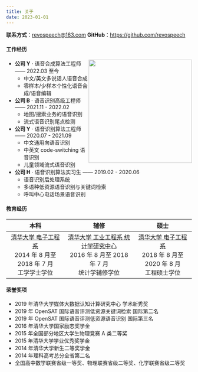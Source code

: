 ```yaml
---
title: 关于
date: 2023-01-01
---
```


**联系方式**：revospeech@163.com
**GitHub**：https://github.com/revospeech

<!-- <img src="https://ghchart.rshah.org/revospeech" width="800" style="border:none"/>
 -->
 
#### 工作经历

<img align="right" src="https://cdn.staticaly.com/gh/revospeech/image-hosting@master/20230225/mp_qrcode_art_title.jpg" width = "280"/>

- **公司 Y** · 语音合成算法工程师 —— 2022.03 至今
	- 中文/英文多说话人语音合成
	- 零样本/少样本个性化语音合成/语音编辑
- **公司 B** · 语音识别高级工程师 —— 2021.11 - 2022.02
	- 地图/搜索业务的语音识别
	- 流式语音识别尾点检测
- **公司 Y** · 语音识别算法工程师 —— 2020.07 - 2021.09
	- 中文通用向语音识别
	- 中英文 code-switching 语音识别
	- 儿童领域流式语音识别
- **公司 H** · 语音识别算法实习生 —— 2019.02 - 2020.06
	- 语音识别后处理系统
	- 多语种低资源语音识别与关键词检索
	- 呼叫中心电话场景语音识别

#### 教育经历

| **本科** | **辅修** | **硕士** |
|  :---:  |  :---: |  :---:  |
| [清华大学 电子工程系](https://www.ee.tsinghua.edu.cn/) <br> 2014 年 8 月至 2018 年 7 月 <br> 工学学士学位 | [清华大学 工业工程系 统计学研究中心](https://www.ie.tsinghua.edu.cn/kxyj/yjs/qhdxtjxyjzx.htm) <br> 2016 年 8 月至 2018 年 7 月 <br> 统计学辅修学位 | [清华大学 电子工程系](https://www.ee.tsinghua.edu.cn/) <br> 2018 年 8 月至 2020 年 8 月 <br> 工程硕士学位 |

#### 荣誉奖项

- 2019 年清华大学媒体大数据认知计算研究中心 学术新秀奖
- 2019 年 OpenSAT 国际语音评测低资源关键词检索 国际第二名
- 2019 年 OpenSAT 国际语音评测低资源语音识别 国际第三名
- 2016 年清华大学国家励志奖学金
- 2015 年全国部分地区大学生物理竞赛 A 类二等奖
- 2015 年清华大学学业优秀奖学金
- 2014 年清华大学新生二等奖学金
- 2014 年理科高考总分全省第二名
- 全国高中数学联赛省级一等奖、物理联赛省级二等奖、化学联赛省级二等奖